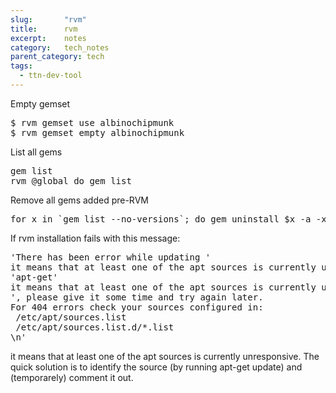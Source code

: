 ```yaml
---
slug:       "rvm"
title:      rvm
excerpt:    notes
category:   tech_notes
parent_category: tech
tags:
  - ttn-dev-tool
---
```


Empty gemset

<pre>$ rvm gemset use albinochipmunk
$ rvm gemset empty albinochipmunk
</pre>

List all gems

<pre>gem list
rvm @global do gem list
</pre>

Remove all gems added pre-RVM

<pre>for x in `gem list --no-versions`; do gem uninstall $x -a -x -I; done</pre>

If rvm installation fails with this message:

<pre>'There has been error while updating '
it means that at least one of the apt sources is currently unresponsive. The quick solution is to identify the source (by running apt-get update) and (temporarely) comment it out.
'apt-get'
it means that at least one of the apt sources is currently unresponsive. The quick solution is to identify the source (by running apt-get update) and (temporarely) comment it out.
', please give it some time and try again later.
For 404 errors check your sources configured in:
 /etc/apt/sources.list
 /etc/apt/sources.list.d/*.list
\n'</pre>

it means that at least one of the apt sources is currently unresponsive. The quick solution is to identify the source (by running apt-get update) and (temporarely) comment it out.
